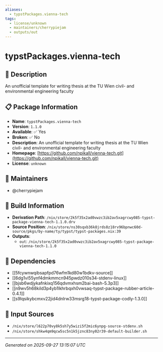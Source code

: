 ```yaml
---
aliases:
  - typstPackages.vienna-tech
tags:
  - license/unknown
  - maintainers/cherrypiejam
  - outputs/out
---
```


# typstPackages.vienna-tech

## 📝 Description

An unofficial template for writing thesis at the TU Wien civil- and environmental engineering faculty

## 📋 Package Information

- **Name**: `typstPackages.vienna-tech`
- **Version**: `1.1.0`
- **Available**: ✅ Yes
- **Broken**: ✅ No
- **Description**: An unofficial template for writing thesis at the TU Wien civil- and environmental engineering faculty
- **Homepage**: [https://github.com/npikall/vienna-tech.git](https://github.com/npikall/vienna-tech.git)
- **License**: `unknown`
## 👥 Maintainers

- @cherrypiejam


## 🔧 Build Information

- **Derivation Path**: `/nix/store/2k5f35x2ad0vwzc3ib2av5xagrcwy085-typst-package-vienna-tech-1.1.0.drv`
- **Source Position**: `/nix/store/ns30sqxb36k8jrds8z18rv96bpnwc60d-source/pkgs/by-name/ty/typst/typst-packages.nix:39`
- **Outputs**:
  - `out`:  `/nix/store/2k5f35x2ad0vwzc3ib2av5xagrcwy085-typst-package-vienna-tech-1.1.0`

## 🔗 Dependencies

- [[5fcywnwqibsapfpd76wfm1kd80w1bdkv-source]]
- [[6dg1vi55ynf4dmkmmcn945pwdz010s34-stdenv-linux]]
- [[bjsb6wdjykafnkixq156qdvmxhsm2bai-bash-5.3p3]]
- [[n9wv5h68kild3p4yb1lkhrbqxh0vwsaq-typst-package-rubber-article-0.4.1]]
- [[s9lqsikybcmxv22jid4dnlrw33msrg18-typst-package-codly-1.3.0]]

## 📁 Input Sources

- `/nix/store/l622p70vy8k5sh7y5wizi5f2mic6ynpg-source-stdenv.sh`
- `/nix/store/shkw4qm9qcw5sc5n1k5jznc83ny02r39-default-builder.sh`

---
*Generated on 2025-09-27 13:15:07 UTC*
